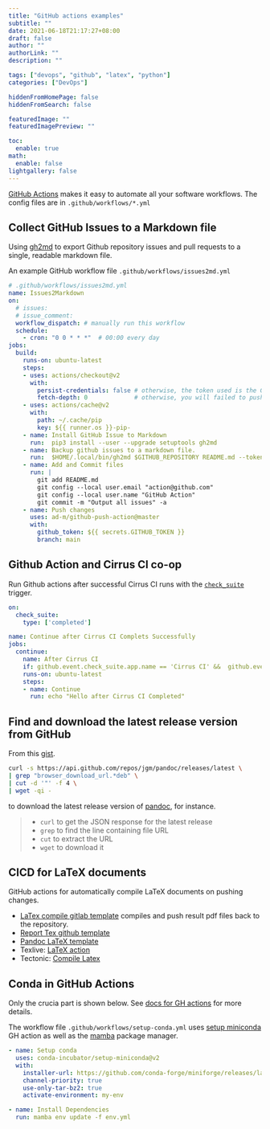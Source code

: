 ```yaml
---
title: "GitHub actions examples"
subtitle: ""
date: 2021-06-18T21:17:27+08:00
draft: false
author: ""
authorLink: ""
description: ""

tags: ["devops", "github", "latex", "python"]
categories: ["DevOps"]

hiddenFromHomePage: false
hiddenFromSearch: false

featuredImage: ""
featuredImagePreview: ""

toc:
  enable: true
math:
  enable: false
lightgallery: false
---
```


[GitHub Actions](https://docs.github.com/en/actions) makes it easy to automate all your software workflows. The config files are in `.github/workflows/*.yml`

<!--more-->

## Collect GitHub Issues to a Markdown file

Using [gh2md](https://github.com/mattduck/gh2md) to export Github repository issues and pull requests to a single, readable markdown file.

An example  GitHub workflow file `.github/workflows/issues2md.yml`

```yml
# .github/workflows/issues2md.yml
name: Issues2Markdown
on:
  # issues:
  # issue_comment:
  workflow_dispatch: # manually run this workflow
  schedule:
    - cron: "0 0 * * *"  # 00:00 every day
jobs:
  build:
    runs-on: ubuntu-latest
    steps:
    - uses: actions/checkout@v2
      with:
        persist-credentials: false # otherwise, the token used is the GITHUB_TOKEN, instead of your personal token
        fetch-depth: 0             # otherwise, you will failed to push refs to dest repo.
    - uses: actions/cache@v2
      with:
        path: ~/.cache/pip
        key: ${{ runner.os }}-pip-
    - name: Install GitHub Issue to Markdown
      run:  pip3 install --user --upgrade setuptools gh2md
    - name: Backup github issues to a markdown file.
      run:  $HOME/.local/bin/gh2md $GITHUB_REPOSITORY README.md --token ${{ secrets.GITHUB_TOKEN }}
    - name: Add and Commit files
      run: |
        git add README.md
        git config --local user.email "action@github.com"
        git config --local user.name "GitHub Action"
        git commit -m "Output all issues" -a
    - name: Push changes
      uses: ad-m/github-push-action@master
      with:
        github_token: ${{ secrets.GITHUB_TOKEN }}
        branch: main
```

## Github Action and Cirrus CI co-op

Run Github actions after successful Cirrus CI runs with the [`check_suite`](https://docs.github.com/en/actions/reference/events-that-trigger-workflows#check_suite) trigger.

```yml
on:
  check_suite:
    type: ['completed']

name: Continue after Cirrus CI Complets Successfully
jobs:
  continue:
    name: After Cirrus CI
    if: github.event.check_suite.app.name == 'Cirrus CI' &&  github.event.check_suite.conclusion == 'success'
    runs-on: ubuntu-latest
    steps:
    - name: Continue
      run: echo "Hello after Cirrus CI Completed"
```


## Find and download the latest release version from GitHub

From this [gist](https://gist.github.com/steinwaywhw/a4cd19cda655b8249d908261a62687f8).

```bash
curl -s https://api.github.com/repos/jgm/pandoc/releases/latest \
| grep "browser_download_url.*deb" \
| cut -d '"' -f 4 \
| wget -qi -
```

to download the latest release version of [pandoc](https://github.com/jgm/pandoc), for instance.

> - `curl` to get the JSON response for the latest release
> - `grep` to find the line containing file URL
> - `cut`  to extract the URL
> - `wget` to download it

## CICD for LaTeX documents

GitHub actions for automatically compile LaTeX documents on pushing changes.

- [LaTex compile gitlab template](https://gitlab.com/jasonrwang/dissertation-tudelft-latex) compiles and push result pdf files back to the repository.
- [Report Tex github template](https://github.com/stevengogogo/ReportTex)
- [Pandoc LaTeX template](https://github.com/Wandmalfarbe/pandoc-latex-template)
- Texlive: [LaTeX action](https://github.com/xu-cheng/latex-action)
- Tectonic: [Compile Latex](https://github.com/marketplace/actions/compile-latex)

## Conda in GitHub Actions

Only the crucia part is shown below. See [docs for GH actions](https://docs.github.com/en/actions) for more details.

The workflow file `.github/workflows/setup-conda.yml` uses [setup miniconda](https://github.com/conda-incubator/setup-miniconda) GH action as well as the [mamba](https://github.com/mamba-org/mamba) package manager.

```yml
- name: Setup conda
  uses: conda-incubator/setup-miniconda@v2
  with:
    installer-url: https://github.com/conda-forge/miniforge/releases/latest/download/Mambaforge-Linux-x86_64.sh
    channel-priority: true
    use-only-tar-bz2: true
    activate-environment: my-env

- name: Install Dependencies
  run: mamba env update -f env.yml
```
